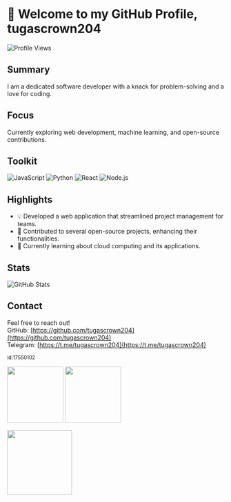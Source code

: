 # 👋 Welcome to my GitHub Profile, tugascrown204
![Profile Views](https://komarev.com/ghpvc/?username=tugascrown204&label=Profile%20Views&color=blue&style=flat)

## Summary
I am a dedicated software developer with a knack for problem-solving and a love for coding. 

## Focus
Currently exploring web development, machine learning, and open-source contributions.

## Toolkit
![JavaScript](https://img.shields.io/badge/-JavaScript-black?style=flat-square&logo=javascript)
![Python](https://img.shields.io/badge/-Python-black?style=flat-square&logo=python)
![React](https://img.shields.io/badge/-React-black?style=flat-square&logo=react)
![Node.js](https://img.shields.io/badge/-Node.js-black?style=flat-square&logo=node.js)

## Highlights
- 💡 Developed a web application that streamlined project management for teams.
- 🚀 Contributed to several open-source projects, enhancing their functionalities.
- 🌱 Currently learning about cloud computing and its applications.

## Stats
![GitHub Stats](https://github-readme-stats.vercel.app/api?username=tugascrown204&count_private=true&show_icons=true&hide_title=true&theme=radical)

## Contact
Feel free to reach out!  
GitHub: [https://github.com/tugascrown204](https://github.com/tugascrown204)  
Telegram: [https://t.me/tugascrown204](https://t.me/tugascrown204)  

<sub>id:17550102</sub>

<p><img src="https://github-readme-stats.vercel.app/api/top-langs/?username=tugascrown204&layout=compact&theme=github_dark" height="130"/> <img src="https://github-readme-stats.vercel.app/api?username=tugascrown204&show_icons=true&theme=github_dark" height="130"/></p>
<p><img src="https://streak-stats.demolab.com/?user=tugascrown204&theme=github_dark" height="150"/></p>
